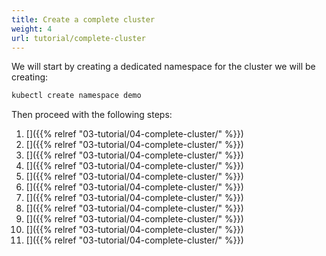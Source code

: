 ```yaml
---
title: Create a complete cluster
weight: 4
url: tutorial/complete-cluster
---
```


We will start by creating a dedicated namespace for the cluster we will be creating:

```bash
kubectl create namespace demo
```

Then proceed with the following steps:

1. []({{% relref "03-tutorial/04-complete-cluster/" %}})
1. []({{% relref "03-tutorial/04-complete-cluster/" %}})
1. []({{% relref "03-tutorial/04-complete-cluster/" %}})
1. []({{% relref "03-tutorial/04-complete-cluster/" %}})
1. []({{% relref "03-tutorial/04-complete-cluster/" %}})
1. []({{% relref "03-tutorial/04-complete-cluster/" %}})
1. []({{% relref "03-tutorial/04-complete-cluster/" %}})
1. []({{% relref "03-tutorial/04-complete-cluster/" %}})
1. []({{% relref "03-tutorial/04-complete-cluster/" %}})
1. []({{% relref "03-tutorial/04-complete-cluster/" %}})
1. []({{% relref "03-tutorial/04-complete-cluster/" %}})
